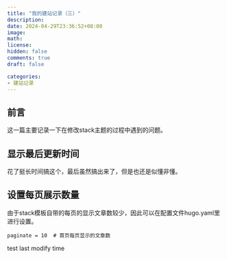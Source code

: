 ```yaml
---
title: "我的建站记录（三）"
description: 
date: 2024-04-29T23:36:52+08:00
image: 
math: 
license: 
hidden: false
comments: true
draft: false

categories:
- 建站记录
---
```


## 前言

这一篇主要记录一下在修改stack主题的过程中遇到的问题。

## 显示最后更新时间

花了挺长时间搞这个，最后虽然搞出来了，但是也还是似懂非懂。

## 设置每页展示数量

由于stack模板自带的每页的显示文章数较少，因此可以在配置文件hugo.yaml里进行设置。

```
paginate = 10  # 首页每页显示的文章数
```



test last modify time